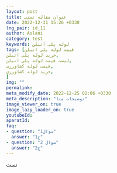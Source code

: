 ```yaml
---
layout: post
title: عنوان مقاله تستی
date: 2022-12-31 15:26 +0330
lng_pair: id_11
author: Aslani
category: test
keywords: لوله پلی اتیلن
tags: [قیمت لوله پلی اتیلن
خرید لوله پلی اتیلن,
لیست قیمت لوله پلی اتیلن,
قیمت لوله کشاورزی,
خرید لوله کشاورزی,
]
img: ""
permalink:
meta_modify_date: 2022-12-25 02:06 +0330
meta_description: "توضیحات متا"
image_viewer_on: true
image_lazy_loader_on: true
youtubeId:
aparatId:
faq:
- question: "سوال1"
  answer: "ج1"
- question: "سوال 2"
  answer: "ج2"
---
```

تست


